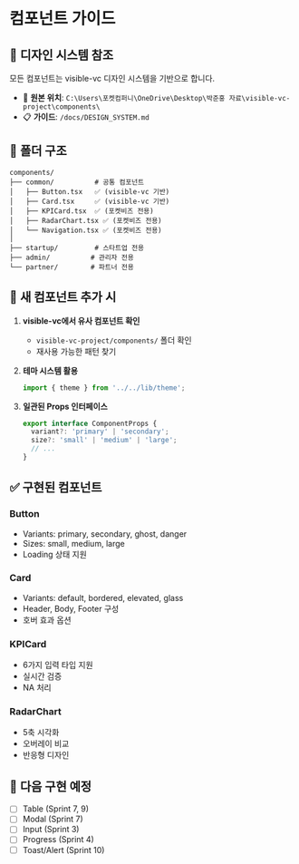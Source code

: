 # 컴포넌트 가이드

## 🎨 디자인 시스템 참조
모든 컴포넌트는 visible-vc 디자인 시스템을 기반으로 합니다.
- 📍 **원본 위치**: `C:\Users\포켓컴퍼니\OneDrive\Desktop\박준홍 자료\visible-vc-project\components\`
- 📋 **가이드**: `/docs/DESIGN_SYSTEM.md`

## 📁 폴더 구조
```
components/
├── common/          # 공통 컴포넌트
│   ├── Button.tsx   ✅ (visible-vc 기반)
│   ├── Card.tsx     ✅ (visible-vc 기반)
│   ├── KPICard.tsx  ✅ (포켓비즈 전용)
│   ├── RadarChart.tsx ✅ (포켓비즈 전용)
│   └── Navigation.tsx ✅ (포켓비즈 전용)
│
├── startup/         # 스타트업 전용
├── admin/          # 관리자 전용
└── partner/        # 파트너 전용
```

## 🚀 새 컴포넌트 추가 시

1. **visible-vc에서 유사 컴포넌트 확인**
   - `visible-vc-project/components/` 폴더 확인
   - 재사용 가능한 패턴 찾기

2. **테마 시스템 활용**
   ```typescript
   import { theme } from '../../lib/theme';
   ```

3. **일관된 Props 인터페이스**
   ```typescript
   export interface ComponentProps {
     variant?: 'primary' | 'secondary';
     size?: 'small' | 'medium' | 'large';
     // ...
   }
   ```

## ✅ 구현된 컴포넌트

### Button
- Variants: primary, secondary, ghost, danger
- Sizes: small, medium, large
- Loading 상태 지원

### Card
- Variants: default, bordered, elevated, glass
- Header, Body, Footer 구성
- 호버 효과 옵션

### KPICard
- 6가지 입력 타입 지원
- 실시간 검증
- NA 처리

### RadarChart
- 5축 시각화
- 오버레이 비교
- 반응형 디자인

## 📝 다음 구현 예정

- [ ] Table (Sprint 7, 9)
- [ ] Modal (Sprint 7)
- [ ] Input (Sprint 3)
- [ ] Progress (Sprint 4)
- [ ] Toast/Alert (Sprint 10)